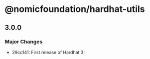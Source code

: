 # @nomicfoundation/hardhat-utils

## 3.0.0

### Major Changes

- 29cc141: First release of Hardhat 3!
